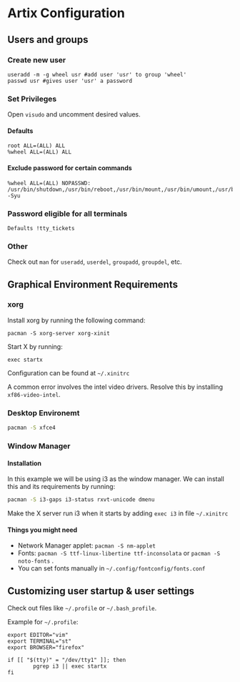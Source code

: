 # Artix Configuration 

## Users and groups

### Create new user
```shell
useradd -m -g wheel usr #add user 'usr' to group 'wheel'
passwd usr #gives user 'usr' a password
```

### Set Privileges
Open `visudo` and uncomment desired values.

#### Defaults
```shell
root ALL=(ALL) ALL
%wheel ALL=(ALL) ALL
```

#### Exclude password for certain commands
```shell
%wheel ALL=(ALL) NOPASSWD: /usr/bin/shutdown,/usr/bin/reboot,/usr/bin/mount,/usr/bin/umount,/usr/bin/pacman -Syu
```

### Password eligible for all terminals
```shell
Defaults !tty_tickets
```

### Other

Check out `man` for `useradd`, `userdel`, `groupadd`, `groupdel`, etc.

## Graphical Environment Requirements

### xorg

Install xorg by running the following command:
```shell
pacman -S xorg-server xorg-xinit
```

Start X by running:
```shell
exec startx
```

Configuration can be found at `~/.xinitrc`

A common error involves the intel video drivers. Resolve this by installing `xf86-video-intel`.

### Desktop Environemt
```sh
pacman -S xfce4
```

### Window Manager

#### Installation

In this example we will be using i3 as the window manager.
We can install this and its requirements by running:

```sh
pacman -S i3-gaps i3-status rxvt-unicode dmenu
```

Make the X server run i3 when it starts by adding `exec i3` in file `~/.xinitrc`

#### Things you might need

* Network Manager applet: `pacman -S nm-applet`
* Fonts: `pacman -S ttf-linux-libertine ttf-inconsolata` or `pacman -S noto-fonts` .
* You can set fonts manually in `~/.config/fontconfig/fonts.conf`

## Customizing user startup & user settings

Check out files like `~/.profile` or `~/.bash_profile`.

Example for `~/.profile`:

```shell
export EDITOR="vim"
export TERMINAL="st"
export BROWSER="firefox"

if [[ "$(tty)" = "/dev/tty1" ]]; then
        pgrep i3 || exec startx
fi
```